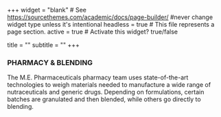 +++
widget = "blank"  # See https://sourcethemes.com/academic/docs/page-builder/ #never change widget type unless it's intentional
headless = true  # This file represents a page section.
active = true  # Activate this widget? true/false

title = ""
subtitle = ""
+++

**<h3>PHARMACY & BLENDING</h3>**
<p>The M.E. Pharmaceuticals pharmacy team uses state-of-the-art technologies to weigh materials needed to manufacture a wide range of nutraceuticals and generic drugs. Depending on formulations, certain batches are granulated and then blended, while others go directly to blending.</p>

